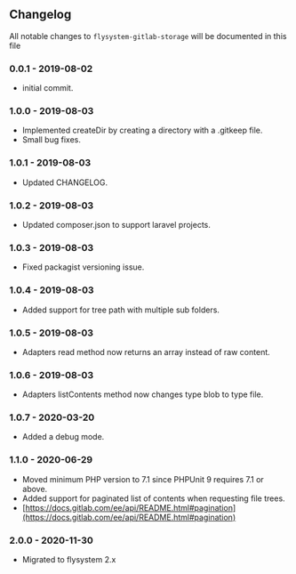 ## Changelog

All notable changes to `flysystem-gitlab-storage` will be documented in this file

### 0.0.1 - 2019-08-02
- initial commit.

### 1.0.0 - 2019-08-03
- Implemented createDir by creating a directory with a .gitkeep file.
- Small bug fixes.

### 1.0.1 - 2019-08-03
- Updated CHANGELOG.

### 1.0.2 - 2019-08-03
- Updated composer.json to support laravel projects.

### 1.0.3 - 2019-08-03
- Fixed packagist versioning issue.

### 1.0.4 - 2019-08-03
- Added support for tree path with multiple sub folders.

### 1.0.5 - 2019-08-03
- Adapters read method now returns an array instead of raw content.

### 1.0.6 - 2019-08-03
- Adapters listContents method now changes type blob to type file.

### 1.0.7 - 2020-03-20
- Added a debug mode.

### 1.1.0 - 2020-06-29
- Moved minimum PHP version to 7.1 since PHPUnit 9 requires 7.1 or above.
- Added support for paginated list of contents when requesting file trees.
- [https://docs.gitlab.com/ee/api/README.html#pagination](https://docs.gitlab.com/ee/api/README.html#pagination)

### 2.0.0 - 2020-11-30
- Migrated to flysystem 2.x
